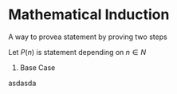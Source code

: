# Mathematical Induction
A way to provea statement by proving two steps

Let $P(n)$ is statement depending on $n\in N$
 
1) Base Case

asdasda
